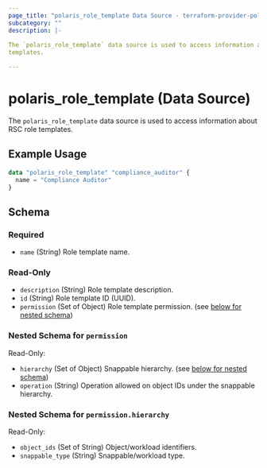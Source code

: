 ```yaml
---
page_title: "polaris_role_template Data Source - terraform-provider-polaris"
subcategory: ""
description: |-
  
The `polaris_role_template` data source is used to access information about RSC role
templates.

---
```


# polaris_role_template (Data Source)


The `polaris_role_template` data source is used to access information about RSC role
templates.



## Example Usage

```terraform
data "polaris_role_template" "compliance_auditor" {
  name = "Compliance Auditor"
}
```


## Schema

### Required

- `name` (String) Role template name.

### Read-Only

- `description` (String) Role template description.
- `id` (String) Role template ID (UUID).
- `permission` (Set of Object) Role template permission. (see [below for nested schema](#nestedatt--permission))

<a id="nestedatt--permission"></a>
### Nested Schema for `permission`

Read-Only:

- `hierarchy` (Set of Object) Snappable hierarchy. (see [below for nested schema](#nestedobjatt--permission--hierarchy))
- `operation` (String) Operation allowed on object IDs under the snappable hierarchy.

<a id="nestedobjatt--permission--hierarchy"></a>
### Nested Schema for `permission.hierarchy`

Read-Only:

- `object_ids` (Set of String) Object/workload identifiers.
- `snappable_type` (String) Snappable/workload type.
